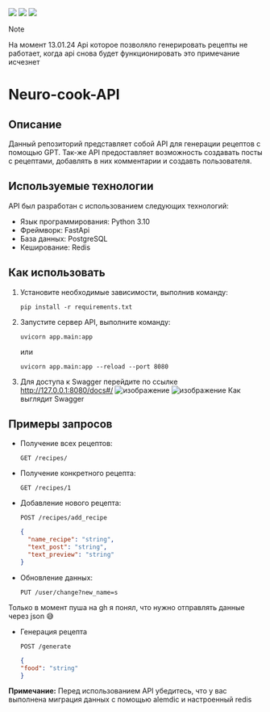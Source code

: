<img src=https://img.shields.io/badge/python-3.10-violet> <img src=https://img.shields.io/badge/style-black-green>
<img src=https://img.shields.io/badge/open_in-English-blue>
> [!Note]
> На момент 13.01.24 Api которое позволяло генерировать рецепты не работает, когда api снова будет функционировать это примечание исчезнет
# Neuro-cook-API 
## Описание
Данный репозиторий представляет собой API для генерации рецептов с помощью GPT. 
Так-же API предоставляет возможность создавать посты с рецептами, добавлять в них комментарии и создавть пользователя.

## Используемые технологии
API был разработан с использованием следующих технологий:
- Язык программирования: Python 3.10
- Фреймворк: FastApi
- База данных: PostgreSQL
- Кеширование: Redis

## Как использовать
1. Установите необходимые зависимости, выполнив команду:
   ```
   pip install -r requirements.txt
   ```
2. Запустите сервер API, выполните команду:
   ```
   uvicorn app.main:app
   ```
   или
   ```
   uvicorn app.main:app --reload --port 8080

   ```

3. Для доступа к Swagger перейдите по ссылке http://127.0.0.1:8080/docs#/
   ![изображение](https://github.com/ded2322/Neuro-cook-API/assets/151318767/56fa6e4d-22a8-45bb-8415-640faaecef1d)
   ![изображение](https://github.com/ded2322/Neuro-cook-API/assets/151318767/86fd7ea2-e54e-4942-bd36-1742417ccf6c)
   Как выглядит Swagger

## Примеры запросов
- Получение всех рецептов:
  ```http
  GET /recipes/
  ```
- Получение конкретного рецепта:
  ```http
  GET /recipes/1
  ```
- Добавление нового рецепта:
  ```http
  POST /recipes/add_recipe
  ```
  ```json
  {
    "name_recipe": "string",
    "text_post": "string",
    "text_preview": "string"
  }
  ```
- Обновление данных:
  ```http
  PUT /user/change?new_name=s
  ```
Только в момент пуша на gh я понял, что нужно отправлять данные через json 😅 
- Генерация рецепта
  ```http
  POST /generate
  ```
  ```json
  {
  "food": "string"
  }
  ```

**Примечание:** Перед использованием API убедитесь, что у вас выполнена миграция данных с помощью alemdic и настроенный redis
